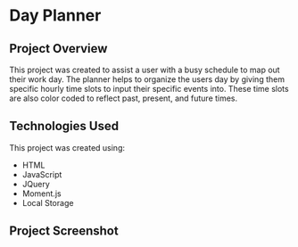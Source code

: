 # Day Planner

## Project Overview

This project was created to assist a user with a busy schedule to map out their work day.  The planner helps to organize the users day by giving them specific hourly time slots to input their specific events into.  These time slots are also color coded to reflect past, present, and future times.

## Technologies Used

This project was created using:

 - HTML
 - JavaScript
 - JQuery
 - Moment.js
 - Local Storage

## Project Screenshot

